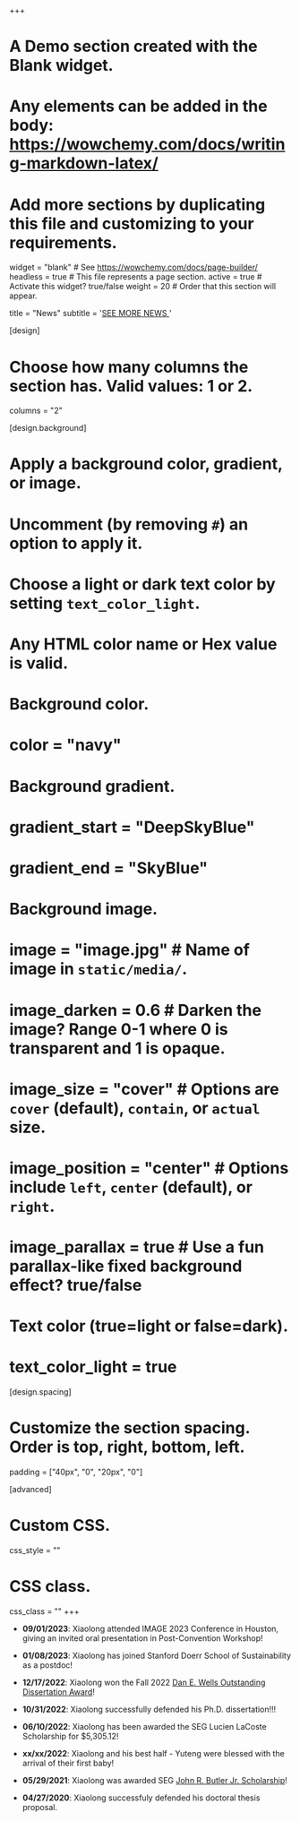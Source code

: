 +++
# A Demo section created with the Blank widget.
# Any elements can be added in the body: https://wowchemy.com/docs/writing-markdown-latex/
# Add more sections by duplicating this file and customizing to your requirements.

widget = "blank"  # See https://wowchemy.com/docs/page-builder/
headless = true  # This file represents a page section.
active = true  # Activate this widget? true/false
weight = 20  # Order that this section will appear.

title = "News"
subtitle = '[SEE MORE NEWS <i class="fa fa-angle-double-right"></i>](/news/)'

[design]
  # Choose how many columns the section has. Valid values: 1 or 2.
  columns = "2"

[design.background]
  # Apply a background color, gradient, or image.
  #   Uncomment (by removing `#`) an option to apply it.
  #   Choose a light or dark text color by setting `text_color_light`.
  #   Any HTML color name or Hex value is valid.

  # Background color.
  # color = "navy"

  # Background gradient.
  # gradient_start = "DeepSkyBlue"
  # gradient_end = "SkyBlue"

  # Background image.
  # image = "image.jpg"  # Name of image in `static/media/`.
  # image_darken = 0.6  # Darken the image? Range 0-1 where 0 is transparent and 1 is opaque.
  # image_size = "cover"  #  Options are `cover` (default), `contain`, or `actual` size.
  # image_position = "center"  # Options include `left`, `center` (default), or `right`.
  # image_parallax = true  # Use a fun parallax-like fixed background effect? true/false

  # Text color (true=light or false=dark).
  # text_color_light = true

[design.spacing]
  # Customize the section spacing. Order is top, right, bottom, left.
  padding = ["40px", "0", "20px", "0"]

[advanced]
 # Custom CSS.
 css_style = ""

 # CSS class.
 css_class = ""
+++

- **09/01/2023**:
  Xiaolong attended IMAGE 2023 Conference in Houston, giving an invited oral presentation in Post-Convention Workshop!

- **01/08/2023**:
  Xiaolong has joined Stanford Doerr School of Sustainability as a postdoc!

- **12/17/2022**:
  Xiaolong won the Fall 2022 [Dan E. Wells Outstanding Dissertation Award](https://uh.edu/nsm/earth-atmospheric/news-events/stories/2022/1219-dissertation-award.php)!

- **10/31/2022**:
  Xiaolong successfully defended his Ph.D. dissertation!!!

- **06/10/2022**:
  Xiaolong has been awarded the SEG Lucien LaCoste Scholarship for \$5,305.12!

- **xx/xx/2022**:
  Xiaolong and his best half - Yuteng were blessed with the arrival of their first baby!

- **05/29/2021**:
  Xiaolong was awarded SEG [John R. Butler Jr. Scholarship](https://seg.org/Education/Student/Student-Opportunities/Scholarships/List-of-scholarship-recipients)!

- **04/27/2020**:
  Xiaolong successfuly defended his doctoral thesis proposal.
